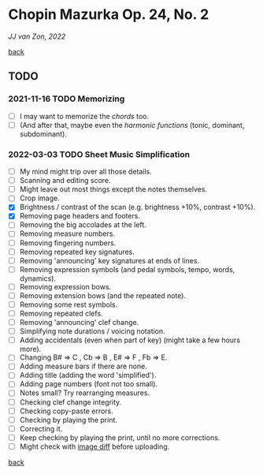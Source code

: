Chopin Mazurka Op. 24, No. 2
============================

*JJ van Zon, 2022*

[back](./)

TODO
----

### 2021-11-16 TODO Memorizing

- [ ] I may want to memorize the *chords* too.
- [ ] (And after that, maybe even the *harmonic functions* (tonic, dominant, subdominant).

### 2022-03-03 TODO Sheet Music Simplification

- [ ] My mind might trip over all those details.  
- [ ] Scanning and editing score.  
- [ ] Might leave out most things except the notes themselves.
- [ ] Crop image.
- [x] Brightness / contrast of the scan (e.g. brightness +10%, contrast +10%).
- [x] Removing page headers and footers.
- [ ] Removing the big accolades at the left.
- [ ] Removing measure numbers.
- [ ] Removing fingering numbers.
- [ ] Removing repeated key signatures.
- [ ] Removing 'announcing' key signatures at ends of lines.
- [ ] Removing expression symbols (and pedal symbols, tempo, words, dynamics).
- [ ] Removing expression bows.
- [ ] Removing extension bows (and the repeated note).
- [ ] Removing some rest symbols.
- [ ] Removing repeated clefs.
- [ ] Removing 'announcing' clef change.
- [ ] Simplifying note durations / voicing notation.
- [ ] Adding accidentals (even when part of key) (might take a few hours more).
- [ ] Changing B# => C , Cb => B , E# => F , Fb => E.
- [ ] Adding measure bars if there are none.
- [ ] Adding title (adding the word 'simplified').
- [ ] Adding page numbers (font not too small).
- [ ] Notes small? Try rearranging measures.
- [ ] Checking clef change integrity.
- [ ] Checking copy-paste errors.
- [ ] Checking by playing the print.
- [ ] Correcting it.
- [ ] Keep checking by playing the print, until no more corrections.
- [ ] Might check with <a href="https://online-image-comparison.com" target="blank">image diff</a> before uploading.

[back](./)